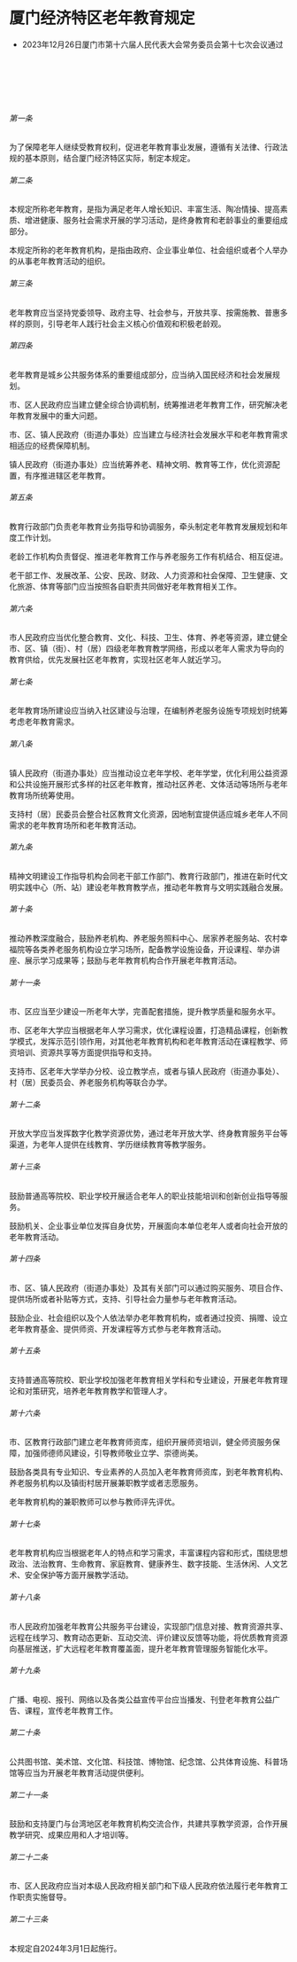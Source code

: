 # 厦门经济特区老年教育规定

- 2023年12月26日厦门市第十六届人民代表大会常务委员会第十七次会议通过

<!-- INFO END -->

​

​

​

###### 第一条

为了保障老年人继续受教育权利，促进老年教育事业发展，遵循有关法律、行政法规的基本原则，结合厦门经济特区实际，制定本规定。

###### 第二条

本规定所称老年教育，是指为满足老年人增长知识、丰富生活、陶冶情操、提高素质、增进健康、服务社会需求开展的学习活动，是终身教育和老龄事业的重要组成部分。

本规定所称的老年教育机构，是指由政府、企业事业单位、社会组织或者个人举办的从事老年教育活动的组织。

###### 第三条

老年教育应当坚持党委领导、政府主导、社会参与，开放共享、按需施教、普惠多样的原则，引导老年人践行社会主义核心价值观和积极老龄观。

###### 第四条

老年教育是城乡公共服务体系的重要组成部分，应当纳入国民经济和社会发展规划。

市、区人民政府应当建立健全综合协调机制，统筹推进老年教育工作，研究解决老年教育发展中的重大问题。

市、区、镇人民政府（街道办事处）应当建立与经济社会发展水平和老年教育需求相适应的经费保障机制。

镇人民政府（街道办事处）应当统筹养老、精神文明、教育等工作，优化资源配置，有序推进辖区老年教育。

###### 第五条

教育行政部门负责老年教育业务指导和协调服务，牵头制定老年教育发展规划和年度工作计划。

老龄工作机构负责督促、推进老年教育工作与养老服务工作有机结合、相互促进。

老干部工作、发展改革、公安、民政、财政、人力资源和社会保障、卫生健康、文化旅游、体育等部门应当按照各自职责共同做好老年教育相关工作。

###### 第六条

市人民政府应当优化整合教育、文化、科技、卫生、体育、养老等资源，建立健全市、区、镇（街）、村（居）四级老年教育教学网络，形成以老年人需求为导向的教育供给，优先发展社区老年教育，实现社区老年人就近学习。

###### 第七条

老年教育场所建设应当纳入社区建设与治理，在编制养老服务设施专项规划时统筹考虑老年教育需求。

###### 第八条

镇人民政府（街道办事处）应当推动设立老年学校、老年学堂，优化利用公益资源和公共设施开展形式多样的社区老年教育，推动社区养老、文体活动等场所与老年教育场所统筹使用。

支持村（居）民委员会整合社区教育文化资源，因地制宜提供适应城乡老年人不同需求的老年教育场所和老年教育活动。

###### 第九条

精神文明建设工作指导机构会同老干部工作部门、教育行政部门，推进在新时代文明实践中心（所、站）建设老年教育教学点，推动老年教育与文明实践融合发展。

###### 第十条

推动养教深度融合，鼓励养老机构、养老服务照料中心、居家养老服务站、农村幸福院等各类养老服务机构设立学习场所，配备教学设施设备，开设课程、举办讲座、展示学习成果等；鼓励与老年教育机构合作开展老年教育活动。

###### 第十一条

市、区应当至少建设一所老年大学，完善配套措施，提升教学质量和服务水平。

市、区老年大学应当根据老年人学习需求，优化课程设置，打造精品课程，创新教学模式，发挥示范引领作用，对其他老年教育机构和老年教育活动在课程教学、师资培训、资源共享等方面提供指导和支持。

支持市、区老年大学举办分校、设立教学点，或者与镇人民政府（街道办事处）、村（居）民委员会、养老服务机构等联合办学。

###### 第十二条

开放大学应当发挥数字化教学资源优势，通过老年开放大学、终身教育服务平台等渠道，为老年人提供在线教育、学历继续教育等教学服务。

###### 第十三条

鼓励普通高等院校、职业学校开展适合老年人的职业技能培训和创新创业指导等服务。

鼓励机关、企业事业单位发挥自身优势，开展面向本单位老年人或者向社会开放的老年教育活动。

###### 第十四条

市、区、镇人民政府（街道办事处）及其有关部门可以通过购买服务、项目合作、提供场所或者补贴等方式，支持、引导社会力量参与老年教育活动。

鼓励企业、社会组织以及个人依法举办老年教育机构，或者通过投资、捐赠、设立老年教育基金、提供师资、开发课程等方式参与老年教育活动。

###### 第十五条

支持普通高等院校、职业学校加强老年教育相关学科和专业建设，开展老年教育理论和对策研究，培养老年教育教学和管理人才。

###### 第十六条

市、区教育行政部门建立老年教育师资库，组织开展师资培训，健全师资服务保障，加强师德师风建设，引导教师敬业立学、崇德尚美。

鼓励各类具有专业知识、专业素养的人员加入老年教育师资库，到老年教育机构、养老服务机构以及镇街村居开展兼职教学或者志愿服务。

老年教育机构的兼职教师可以参与教师评先评优。

###### 第十七条

老年教育机构应当根据老年人的特点和学习需求，丰富课程内容和形式，围绕思想政治、法治教育、生命教育、家庭教育、健康养生、数字技能、生活休闲、人文艺术、安全保护等方面开展教学活动。

###### 第十八条

市人民政府加强老年教育公共服务平台建设，实现部门信息对接、教育资源共享、远程在线学习、教育动态更新、互动交流、评价建议反馈等功能，将优质教育资源向基层推送，扩大远程老年教育覆盖面，提升老年教育管理服务智能化水平。

###### 第十九条

广播、电视、报刊、网络以及各类公益宣传平台应当播发、刊登老年教育公益广告、课程，宣传老年教育工作。

###### 第二十条

公共图书馆、美术馆、文化馆、科技馆、博物馆、纪念馆、公共体育设施、科普场馆等应当为开展老年教育活动提供便利。

###### 第二十一条

鼓励和支持厦门与台湾地区老年教育机构交流合作，共建共享教学资源，合作开展教学研究、成果应用和人才培训等。

###### 第二十二条

市、区人民政府应当对本级人民政府相关部门和下级人民政府依法履行老年教育工作职责实施督导。

###### 第二十三条

本规定自2024年3月1日起施行。

